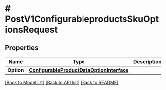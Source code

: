 # # PostV1ConfigurableproductsSkuOptionsRequest


## Properties 


Name | Type | Description | Notes
------------ | ------------- | ------------- | -------------
**Option**| [**ConfigurableProductDataOptionInterface**](ConfigurableProductDataOptionInterface.md) |   |


[[Back to Model list]](../../README.md#models) [[Back to API list]](../../README.md#endpoints) [[Back to README]](../../README.md)

